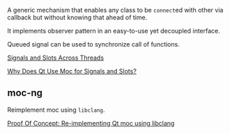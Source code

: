 A generic mechanism that enables any class to be `connect`ed with other via callback but without knowing that ahead of time.

It implements observer pattern in an easy-to-use yet decoupled interface.

Queued signal can be used to synchronize call of functions.

[Signals and Slots Across Threads](https://doc.qt.io/qt-5/threads-qobject.html#signals-and-slots-across-threads)

[Why Does Qt Use Moc for Signals and Slots?](https://doc.qt.io/qt-5/why-moc.html)

## moc-ng

Reimplement moc using `libclang`.

[Proof Of Concept: Re-implementing Qt moc using libclang](https://woboq.com/blog/moc-with-clang.html)
